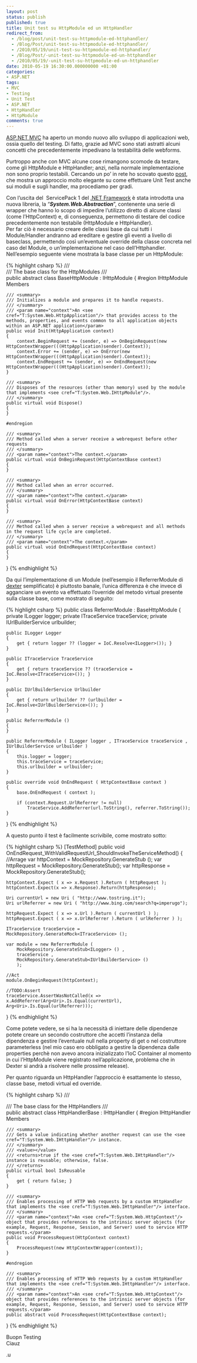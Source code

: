 ```yaml
---
layout: post
status: publish
published: true
title: Unit test su HttpModule ed un HttpHandler
redirect_from: 
  - /blog/post/unit-test-su-httpmodule-ed-httphandler/
  - /Blog/Post/unit-test-su-httpmodule-ed-httphandler/
  - /2010/05/19/unit-test-su-httpmodule-ed-httphandler/
  - /Blog/Post/-unit-test-su-httpmodule-ed-un-httphandler
  - /2010/05/19/-unit-test-su-httpmodule-ed-un-httphandler
date: 2010-05-19 16:30:00.000000000 +01:00
categories:
- ASP.NET
tags:
- MVC
- Testing
- Unit Test
- ASP.NET
- HttpHandler
- HttpModule
comments: true
---
```

<p><a title="ASP.NET MVC Search" href="http://www.imperugo.tostring.it/tags/archive/mvc" target="_blank">ASP.NET MVC</a> ha aperto un mondo nuovo allo sviluppo di applicazioni web, ossia quello del testing. Di fatto, grazie ad MVC sono stati astratti alcuni concetti che precedentemente impedivano la testabilità delle webforms.</p>  <p>Purtroppo anche con MVC alcune cose rimangono scomode da testare, come gli HttpModule e HttpHandler; anzi, nella normale implementazione non sono proprio testabili. Cercando un po’ in rete ho scovato questo <a title="Unit Testable HttpModule and HttpHandlers" href="http://weblogs.asp.net/rashid/archive/2009/03/12/unit-testable-httpmodule-and-httphandler.aspx" rel="nofollow" target="_blank">post</a>, che mostra un approccio molto elegante su come effettuare Unit Test anche sui moduli e sugli handler, ma procediamo per gradi.</p>  <p>Con l’uscita del&#160; ServicePack 1 del <a title=".NET Framework Search" href="http://www.imperugo.tostring.it/tags/archive/.net" target="_blank">.NET Framework</a> è stata introdotta una nuova libreria, la “<strong><em>System.Web.Abstraction</em></strong>”, contenente una serie di wrapper che hanno lo scopo di impedire l’utilizzo diretto di alcune classi (come l’HttpContext) e, di conseguenza, permettono di testare del codice precedentemente non testabile (HttpModule e HttpHandler).     <br />Per far ciò è necessario creare delle classi base da cui tutti i Module/Handler andranno ad ereditare e gestire gli eventi a livello di baseclass, permettendo così un’eventuale override della classe concreta nel caso del Module, o un’implementazione nel caso dell’Httphandler. Nell’esempio seguente viene mostrata la base classe per un HttpModule:</p>  {% highlight csharp %}
/// <summary>
///        The base class for the HttpModules
/// </summary>
public abstract class BaseHttpModule : IHttpModule
{
    #region IHttpModule Members

    /// <summary>
    /// Initializes a module and prepares it to handle requests.
    /// </summary>
    /// <param name="context">An <see cref="T:System.Web.HttpApplication"/> that provides access to the methods, properties, and events common to all application objects within an ASP.NET application</param>
    public void Init(HttpApplication context)
    {
        context.BeginRequest += (sender, e) => OnBeginRequest(new HttpContextWrapper(((HttpApplication)sender).Context));
        context.Error += (sender, e) => OnError(new HttpContextWrapper(((HttpApplication)sender).Context));
        context.EndRequest += (sender, e) => OnEndRequest(new HttpContextWrapper(((HttpApplication)sender).Context));
    }

    /// <summary>
    /// Disposes of the resources (other than memory) used by the module that implements <see cref="T:System.Web.IHttpModule"/>.
    /// </summary>
    public virtual void Dispose()
    {
    }

    #endregion

    /// <summary>
    /// Method called when a server receive a webrequest before other requests
    /// </summary>
    /// <param name="context">The context.</param>
    public virtual void OnBeginRequest(HttpContextBase context)
    {
    }

    /// <summary>
    /// Method called when an error occurred.
    /// </summary>
    /// <param name="context">The context.</param>
    public virtual void OnError(HttpContextBase context)
    {
    }

    /// <summary>
    /// Method called when a server receive a webrequest and all methods in the request life cycle are completed.
    /// </summary>
    /// <param name="context">The context.</param>
    public virtual void OnEndRequest(HttpContextBase context)
    {
    }
}
{% endhighlight %}
<p>Da qui l’implementazione di un Module (nell’esempio il ReferrerModule di <a title="Dexter Blog Engine Category" href="http://www.imperugo.tostring.it/categories/archive/Dexter" target="_blank">dexter</a> semplificato) è piuttosto banale, l’unica differenza è che invece di agganciare un evento va effettuato l’override del metodo virtual presente sulla classe base, come mostrato di seguito:</p>

{% highlight csharp %}
public class ReferrerModule : BaseHttpModule
{
    private ILogger logger;
    private ITraceService traceService;
    private IUrlBuilderService urlbuilder;

    public ILogger Logger
    {
        get { return logger ?? (logger = IoC.Resolve<ILogger>()); }
    }

    public ITraceService TraceService
    {
        get { return traceService ?? (traceService = IoC.Resolve<ITraceService>()); }
    }

    public IUrlBuilderService Urlbuilder
    {
        get { return urlbuilder ?? (urlbuilder = IoC.Resolve<IUrlBuilderService>()); }
    }

    public ReferrerModule ()
    {
    }

    public ReferrerModule ( ILogger logger , ITraceService traceService , IUrlBuilderService urlbuilder )
    {
        this.logger = logger;
        this.traceService = traceService;
        this.urlbuilder = urlbuilder;
    }

    public override void OnEndRequest ( HttpContextBase context )
    {
        base.OnEndRequest ( context );

        if (context.Request.UrlReferrer != null)
            TraceService.AddReferrer(url.ToString(), referrer.ToString());
    }
}
{% endhighlight %}
<p>A questo punto il test è facilmente scrivibile, come mostrato sotto:</p>

{% highlight csharp %}
[TestMethod]
public void OnEndRequest_WithValidRequestUrl_ShouldInvokeTheServiceMethod()
{
    //Arrage
    var httpContext = MockRepository.GenerateStub<HttpContextBase> ();
    var httpRequest = MockRepository.GenerateStub<HttpRequestBase>();
    var httpResponse = MockRepository.GenerateStub<HttpResponseBase>();

    httpContext.Expect ( x => x.Request ).Return ( httpRequest );
    httpContext.Expect(x => x.Response).Return(httpResponse);
        
    Uri currentUrl = new Uri ( "http://www.tostring.it");
    Uri urlReferrer = new Uri ( "http://www.bing.com/search?q=imperugo");
    
    httpRequest.Expect ( x => x.Url ).Return ( currentUrl ) );
    httpRequest.Expect ( x => x.UrlReferrer ).Return ( urlReferrer ) );

    ITraceService traceService = MockRepository.GenerateMock<ITraceService> ();

    var module = new ReferrerModule (
        MockRepository.GenerateStub<ILogger> () ,
        traceService ,
        MockRepository.GenerateStub<IUrlBuilderService> ()
        );

    //Act
    module.OnBeginRequest(httpContext);

    //TODO:Assert
    traceService.AssertWasNotCalled(x => x.AddReferrer(Arg<Uri>.Is.Equal(currentUrl), Arg<Uri>.Is.Equal(urlReferrer)));
    
}
{% endhighlight %}
<p>Come potete vedere, se si ha la necessità di iniettare delle dipendenze potete creare un secondo costruttore che accetti l’instanza della dipendenza e gestire l’eventuale null nella property di get o nel costruttore parameterless (nel mio caso ero obbligato a gestire la dipendenza dalle properties perchè non avevo ancora inizializzato l’IoC Container al momento in cui l’HttpModule viene registrato nell’applicazione, problema che in Dexter si andrà a risolvere nelle prossime release).</p>

<p>Per quanto riguarda un HttpHandler l’approccio è esattamente lo stesso, classe base, metodi virtual ed override.</p>

{% highlight csharp %}
/// <summary>
///        The base class for the HttpHandlers
/// </summary>
public abstract class HttpHandlerBase : IHttpHandler
{
    #region IHttpHandler Members

    /// <summary>
    /// Gets a value indicating whether another request can use the <see cref="T:System.Web.IHttpHandler"/> instance.
    /// </summary>
    /// <value></value>
    /// <returns>true if the <see cref="T:System.Web.IHttpHandler"/> instance is reusable; otherwise, false.
    /// </returns>
    public virtual bool IsReusable
    {
        get { return false; }
    }

    /// <summary>
    /// Enables processing of HTTP Web requests by a custom HttpHandler that implements the <see cref="T:System.Web.IHttpHandler"/> interface.
    /// </summary>
    /// <param name="context">An <see cref="T:System.Web.HttpContext"/> object that provides references to the intrinsic server objects (for example, Request, Response, Session, and Server) used to service HTTP requests.</param>
    public void ProcessRequest(HttpContext context)
    {
        ProcessRequest(new HttpContextWrapper(context));
    }

    #endregion

    /// <summary>
    /// Enables processing of HTTP Web requests by a custom HttpHandler that implements the <see cref="T:System.Web.IHttpHandler"/> interface.
    /// </summary>
    /// <param name="context">An <see cref="T:System.Web.HttpContext"/> object that provides references to the intrinsic server objects (for example, Request, Response, Session, and Server) used to service HTTP requests.</param>
    public abstract void ProcessRequest(HttpContextBase context);
}
{% endhighlight %}
<p>Buopn Testing
  <br />Ciauz</p>

<p>.u</p>
